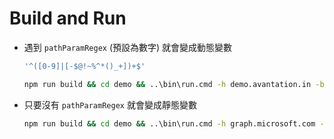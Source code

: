 # Build and Run

- 遇到 `pathParamRegex` (預設為數字) 就會變成動態變數

    ```sh
    '^([0-9]|[-$@!~%^*()_+])+$'
    ```

    ```sh
    npm run build && cd demo && ..\bin\run.cmd -h demo.avantation.in -b api/v1 --disable-tag Avantation_2019-03-03.har && cd ..
    ```

- 只要沒有 `pathParamRegex` 就會變成靜態變數

    ```sh
    npm run build && cd demo && ..\bin\run.cmd -h graph.microsoft.com -b v1.0 --disable-tag G:\test.har
    ```
